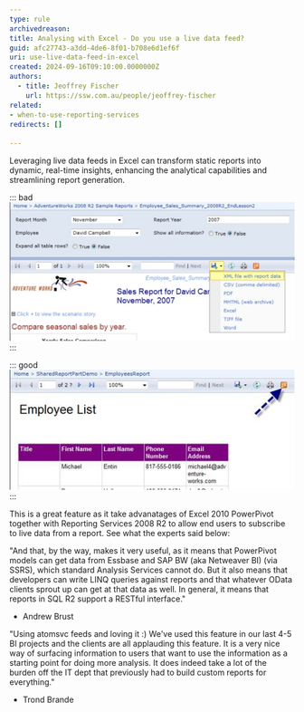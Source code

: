 ```yaml
---
type: rule
archivedreason:
title: Analysing with Excel - Do you use a live data feed?
guid: afc27743-a3dd-4de6-8f01-b708e6d1ef6f
uri: use-live-data-feed-in-excel
created: 2024-09-16T09:10:00.0000000Z
authors: 
  - title: Jeoffrey Fischer
    url: https://ssw.com.au/people/jeoffrey-fischer
related:
- when-to-use-reporting-services
redirects: []

---
```


Leveraging live data feeds in Excel can transform static reports into dynamic, real-time insights, enhancing the analytical capabilities and streamlining report generation.

<!--endintro-->

::: bad  
![Figure: Bad example - Static data that will need to be re-exported](ExcelData.jpg)  
:::

::: good  
![Figure: Good example - As the data is always live](LiveData.jpg)
:::

This is a great feature as it take advanatages of Excel 2010 PowerPivot together with Reporting Services 2008 R2 to allow end users to subscribe to live data from a report.
See what the experts said below:

"And that, by the way, makes it very useful, as it means that PowerPivot models can get data from Essbase and SAP BW (aka Netweaver BI) (via SSRS), which standard Analysis Services cannot do. But it also means that developers can write LINQ queries against reports and that whatever OData clients sprout up can get at that data as well. In general, it means that reports in SQL R2 support a RESTful interface."
* Andrew Brust

"Using atomsvc feeds and loving it :)
We've used this feature in our last 4-5 BI projects and the clients are all applauding this feature. It is a very nice way of surfacing information to users that want to use the information as a starting point for doing more analysis. It does indeed take a lot of the burden off the IT dept that previously had to build custom reports for everything."
* Trond Brande
